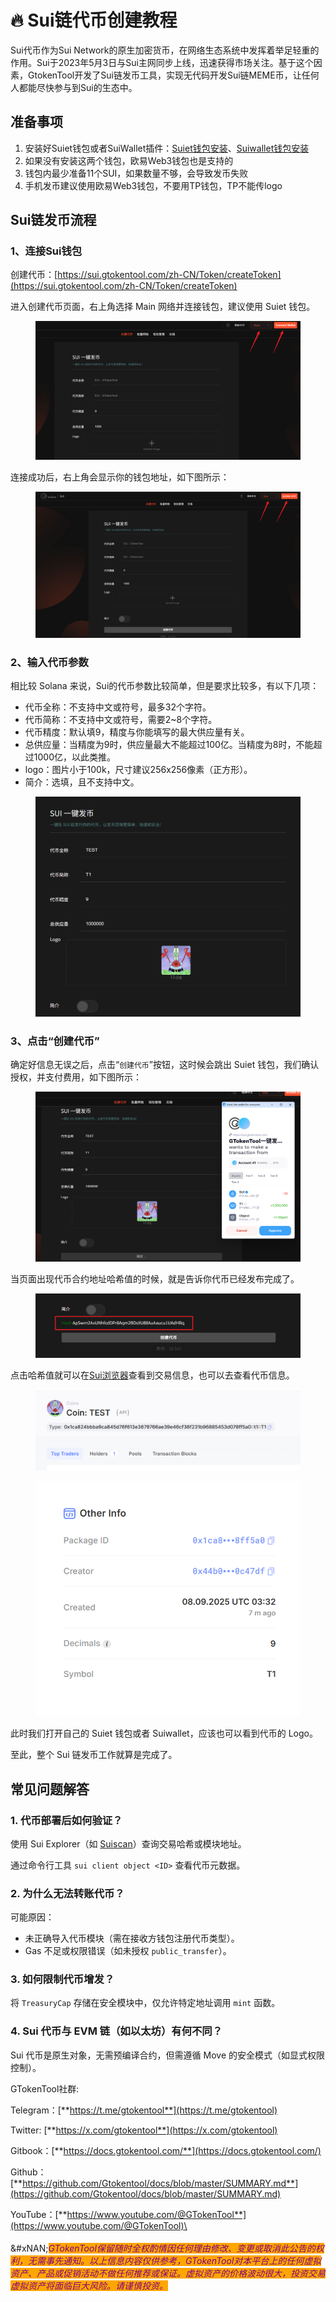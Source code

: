 # 🔥 Sui链代币创建教程

Sui代币作为Sui Network的原生加密货币，在网络生态系统中发挥着举足轻重的作用。Sui于2023年5月3日与Sui主网同步上线，迅速获得市场关注。基于这个因素，GtokenTool开发了Sui链发币工具，实现无代码开发Sui链MEME币，让任何人都能尽快参与到Sui的生态中。

## 准备事项

1. 安装好Suiet钱包或者SuiWallet插件：[Suiet钱包安装](suiet-qian-bao-an-zhuang-jiao-cheng.md)、[Suiwallet钱包安装](sui-wallet-qian-bao-an-zhuang-shi-yong-jiao-cheng.md)
2. 如果没有安装这两个钱包，欧易Web3钱包也是支持的
3. 钱包内最少准备11个SUI，如果数量不够，会导致发币失败
4. 手机发币建议使用欧易Web3钱包，不要用TP钱包，TP不能传logo

## Sui链发币流程

### 1、连接Sui钱包

创建代币：[https://sui.gtokentool.com/zh-CN/Token/createToken](https://sui.gtokentool.com/zh-CN/Token/createToken)

进入创建代币页面，右上角选择 Main 网络并连接钱包，建议使用 Suiet 钱包。

<figure><img src="../.gitbook/assets/Snipaste_2025-08-20_13-07-49.png" alt=""><figcaption></figcaption></figure>

连接成功后，右上角会显示你的钱包地址，如下图所示：

<figure><img src="../.gitbook/assets/Snipaste_2025-09-08_11-27-23.png" alt=""><figcaption></figcaption></figure>

### 2、输入代币参数

相比较 Solana 来说，Sui的代币参数比较简单，但是要求比较多，有以下几项：

* 代币全称：不支持中文或符号，最多32个字符。
* 代币简称：不支持中文或符号，需要2\~8个字符。
* 代币精度：默认填9，精度与你能填写的最大供应量有关。
* 总供应量：当精度为9时，供应量最大不能超过100亿。当精度为8时，不能超过1000亿，以此类推。
* logo：图片小于100k，尺寸建议256x256像素（正方形）。
* 简介：选填，且不支持中文。

<figure><img src="../.gitbook/assets/Snipaste_2025-09-08_11-30-51.png" alt=""><figcaption></figcaption></figure>

### 3、点击“创建代币”

确定好信息无误之后，点击“`创建代币`”按钮，这时候会跳出 Suiet 钱包，我们确认授权，并支付费用，如下图所示：

<figure><img src="../.gitbook/assets/Snipaste_2025-09-08_11-32-18.png" alt=""><figcaption></figcaption></figure>

当页面出现代币合约地址哈希值的时候，就是告诉你代币已经发布完成了。

<figure><img src="../.gitbook/assets/Snipaste_2025-09-08_11-32-47.png" alt=""><figcaption></figcaption></figure>

点击哈希值就可以在[Sui浏览器](https://suiscan.xyz/)查看到交易信息，也可以去查看代币信息。

<figure><img src="../.gitbook/assets/Snipaste_2025-09-08_11-44-43.png" alt=""><figcaption></figcaption></figure>

<figure><img src="../.gitbook/assets/Snipaste_2025-09-08_11-44-26 (1).png" alt="" width="497"><figcaption></figcaption></figure>

此时我们打开自己的 Suiet 钱包或者 Suiwallet，应该也可以看到代币的 Logo。

至此，整个 Sui 链发币工作就算是完成了。

## **常见问题解答**

### **1. 代币部署后如何验证？**

使用 Sui Explorer（如 [Suiscan](https://suiscan.xyz/)）查询交易哈希或模块地址。

通过命令行工具 `sui client object <ID>` 查看代币元数据。

### **2. 为什么无法转账代币？**

可能原因：

* 未正确导入代币模块（需在接收方钱包注册代币类型）。
* Gas 不足或权限错误（如未授权 `public_transfer`）。

### **3. 如何限制代币增发？**

将 `TreasuryCap` 存储在安全模块中，仅允许特定地址调用 `mint` 函数。

### **4. Sui 代币与 EVM 链（如以太坊）有何不同？**

Sui 代币是原生对象，无需预编译合约，但需遵循 Move 的安全模式（如显式权限控制）。



GTokenTool社群:

Telegram：[**https://t.me/gtokentool**](https://t.me/gtokentool)

Twitter:  [**https://x.com/gtokentool**](https://x.com/gtokentool)

Gitbook：[**https://docs.gtokentool.com/**](https://docs.gtokentool.com/)

Github：[**https://github.com/Gtokentool/docs/blob/master/SUMMARY.md**](https://github.com/Gtokentool/docs/blob/master/SUMMARY.md)

YouTube：[**https://www.youtube.com/@GTokenTool**](https://www.youtube.com/@GTokenTool)\
\
\
&#xNAN;_<mark style="color:purple;background-color:orange;">GTokenTool保留随时全权酌情因任何理由修改、变更或取消此公告的权利，无需事先通知。以上信息内容仅供参考，GTokenTool对本平台上的任何虚拟资产、产品或促销活动不做任何推荐或保证。虚拟资产的价格波动很大，投资交易虚拟资产将面临巨大风险。请谨慎投资。</mark>_
